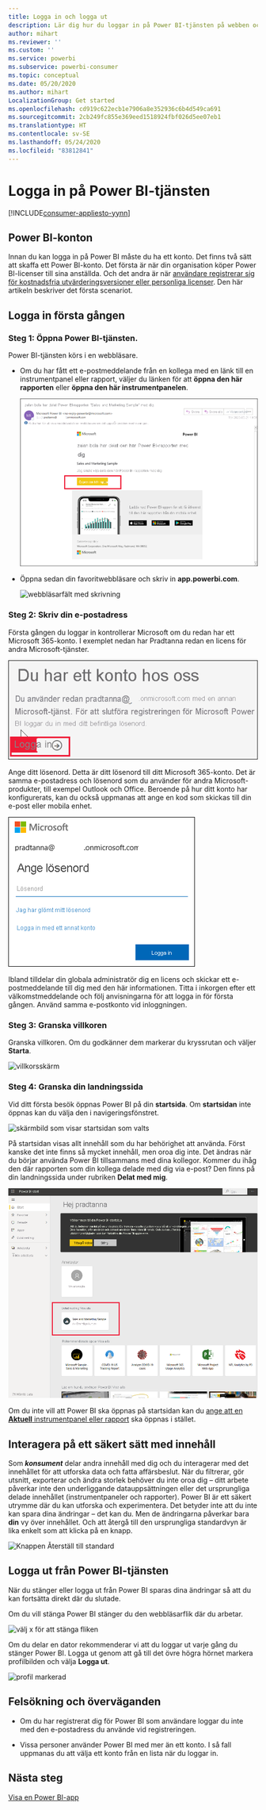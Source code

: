 ```yaml
---
title: Logga in och logga ut
description: Lär dig hur du loggar in på Power BI-tjänsten på webben och hur du logga ut.
author: mihart
ms.reviewer: ''
ms.custom: ''
ms.service: powerbi
ms.subservice: powerbi-consumer
ms.topic: conceptual
ms.date: 05/20/2020
ms.author: mihart
LocalizationGroup: Get started
ms.openlocfilehash: cd919c622ecb1e7906a8e352936c6b4d549ca691
ms.sourcegitcommit: 2cb249fc855e369eed1518924fbf026d5ee07eb1
ms.translationtype: HT
ms.contentlocale: sv-SE
ms.lasthandoff: 05/24/2020
ms.locfileid: "83812841"
---
```

# <a name="sign-in-to-power-bi-service"></a>Logga in på Power BI-tjänsten

[!INCLUDE[consumer-appliesto-yynn](../includes/consumer-appliesto-yynn.md)]

## <a name="power-bi-accounts"></a>Power BI-konton
Innan du kan logga in på Power BI måste du ha ett konto. Det finns två sätt att skaffa ett Power BI-konto. Det första är när din organisation köper Power BI-licenser till sina anställda. Och det andra är när [användare registrerar sig för kostnadsfria utvärderingsversioner eller personliga licenser](../fundamentals/service-self-service-signup-for-power-bi.md). Den här artikeln beskriver det första scenariot.

## <a name="sign-in-for-the-first-time"></a>Logga in första gången

### <a name="step-1-open-the-power-bi-service"></a>Steg 1: Öppna Power BI-tjänsten.
Power BI-tjänsten körs i en webbläsare. 

- Om du har fått ett e-postmeddelande från en kollega med en länk till en instrumentpanel eller rapport, väljer du länken för att **öppna den här rapporten** eller **öppna den här instrumentpanelen**.

    ![webbläsarfält med skrivning](media/end-user-sign-in/power-bi-share.png)    

- Öppna sedan din favoritwebbläsare och skriv in **app.powerbi.com**.

    ![webbläsarfält med skrivning](media/end-user-sign-in/power-bi-sign-in.png)    


### <a name="step-2-type-your-email-address"></a>Steg 2: Skriv din e-postadress
Första gången du loggar in kontrollerar Microsoft om du redan har ett Microsoft 365-konto. I exemplet nedan har Pradtanna redan en licens för andra Microsoft-tjänster. 

![Inloggningsskärm](media/end-user-sign-in/power-bi-already.png)

Ange ditt lösenord. Detta är ditt lösenord till ditt Microsoft 365-konto. Det är samma e-postadress och lösenord som du använder för andra Microsoft-produkter, till exempel Outlook och Office.  Beroende på hur ditt konto har konfigurerats, kan du också uppmanas att ange en kod som skickas till din e-post eller mobila enhet.   

![Inloggningsskärm](media/end-user-sign-in/power-bi-pass.png)

Ibland tilldelar din globala administratör dig en licens och skickar ett e-postmeddelande till dig med den här informationen. Titta i inkorgen efter ett välkomstmeddelande och följ anvisningarna för att logga in för första gången. Använd samma e-postkonto vid inloggningen. 
 
### <a name="step-3-review-the-terms-and-conditions"></a>Steg 3: Granska villkoren
Granska villkoren. Om du godkänner dem markerar du kryssrutan och väljer **Starta**.

![villkorsskärm](media/end-user-sign-in/power-bi-term.png)



### <a name="step-4-review-your-home-landing-page"></a>Steg 4: Granska din landningssida
Vid ditt första besök öppnas Power BI på din **startsida**. Om **startsidan** inte öppnas kan du välja den i navigeringsfönstret. 

![skärmbild som visar startsidan som valts](media/end-user-sign-in/power-bi-home-selected.png)

På startsidan visas allt innehåll som du har behörighet att använda. Först kanske det inte finns så mycket innehåll, men oroa dig inte. Det ändras när du börjar använda Power BI tillsammans med dina kollegor. Kommer du ihåg den där rapporten som din kollega delade med dig via e-post? Den finns på din landningssida under rubriken **Delat med mig**.

![Landningssida](media/end-user-sign-in/power-bi-home.png)

Om du inte vill att Power BI ska öppnas på startsidan kan du [ange att en **Aktuell** instrumentpanel eller rapport](end-user-featured.md) ska öppnas i stället. 

## <a name="safely-interact-with-content"></a>Interagera på ett säkert sätt med innehåll
Som ***konsument*** delar andra innehåll med dig och du interagerar med det innehållet för att utforska data och fatta affärsbeslut.  När du filtrerar, gör utsnitt, exporterar och ändra storlek behöver du inte oroa dig – ditt arbete påverkar inte den underliggande datauppsättningen eller det ursprungliga delade innehållet (instrumentpaneler och rapporter). Power BI är ett säkert utrymme där du kan utforska och experimentera. Det betyder inte att du inte kan spara dina ändringar – det kan du. Men de ändringarna påverkar bara **din** vy över innehållet. Och att återgå till den ursprungliga standardvyn är lika enkelt som att klicka på en knapp.

![Knappen Återställ till standard](media/end-user-sign-in/power-bi-reset.png)

## <a name="sign-out-of-the-power-bi-service"></a>Logga ut från Power BI-tjänsten
När du stänger eller logga ut från Power BI sparas dina ändringar så att du kan fortsätta direkt där du slutade.

Om du vill stänga Power BI stänger du den webbläsarflik där du arbetar. 

![välj x för att stänga fliken](media/end-user-sign-in/power-bi-close.png) 

Om du delar en dator rekommenderar vi att du loggar ut varje gång du stänger Power BI.  Logga ut genom att gå till det övre högra hörnet markera profilbilden och välja **Logga ut**.  

![profil markerad](media/end-user-sign-in/power-bi-sign-out.png) 

## <a name="troubleshooting-and-considerations"></a>Felsökning och överväganden
- Om du har registrerat dig för Power BI som användare loggar du inte med den e-postadress du använde vid registreringen.

- Vissa personer använder Power BI med mer än ett konto. I så fall uppmanas du att välja ett konto från en lista när du loggar in. 

## <a name="next-steps"></a>Nästa steg
[Visa en Power BI-app](end-user-app-view.md)
